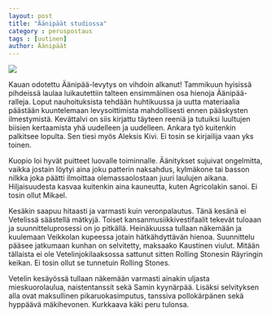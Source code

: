 ```yaml
---
layout: post
title: "Äänipäät studiossa"
category : peruspostaus
tags : [uutinen]
author: Äänipäät
---
```


![](http://www.aanipaat.net/photos/news/yhteis_pieni.jpg)

Kauan odotettu Äänipää-levytys on vihdoin alkanut! Tammikuun hyisissä pihdeissä laulaa luikautettiin talteen ensimmäinen osa hienoja Äänipää-ralleja. Loput nauhoituksista tehdään huhtikuussa ja uutta materiaalia päästään kuuntelemaan levysoittimista mahdollisesti ennen pääskysten ilmestymistä. Kevättalvi on siis kirjattu täyteen reeniä ja tutuiksi luultujen biisien kertaamista yhä uudelleen ja uudelleen. Ankara työ kuitenkin palkitsee lopulta. Sen tiesi myös Aleksis Kivi. Ei tosin se kirjailija vaan yks toinen.

Kuopio loi hyvät puitteet luovalle toiminnalle. Äänitykset sujuivat ongelmitta, vaikka jostain löytyi aina joku patterin naksahdus, kylmäkone tai basson nilkka joka päätti ilmoittaa olemassaolostaan juuri laulujen aikana. Hiljaisuudesta kasvaa kuitenkin aina kauneutta, kuten Agricolakin sanoi. Ei tosin ollut Mikael.

Kesäkin saapuu hitaasti ja varmasti kuin veronpalautus. Tänä kesänä ei Vetelissä säästellä mätkyjä. Toiset kansanmusiikkivestifaalit tekevät tuloaan ja suunnitteluprosessi on jo pitkällä. Heinäkuussa tullaan näkemään ja kuulemaan Veikkolan kupeessa jotain hätkähdyttävän hienoa. Suunnittelu pääsee jatkumaan kunhan on selvitetty, maksaako Kaustinen viulut. Mitään tällaista ei ole Vetelinjokilaaksossa sattunut sitten Rolling Stonesin Räyringin keikan. Ei tosin ollut se tunnetuin Rolling Stones.

Vetelin kesäyössä tullaan näkemään varmasti ainakin uljasta mieskuorolaulua, naistentanssit sekä Samin kyynärpää. Lisäksi selvityksen alla ovat maksullinen pikaruokasimputus, tanssiva pollokärpänen sekä hyppäävä mäkihevonen. Kurkkaava käki peru tulonsa.
